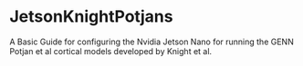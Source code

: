 # JetsonKnightPotjans
A Basic Guide for configuring the Nvidia Jetson Nano for running the GENN Potjan et al cortical models developed by Knight et al.
